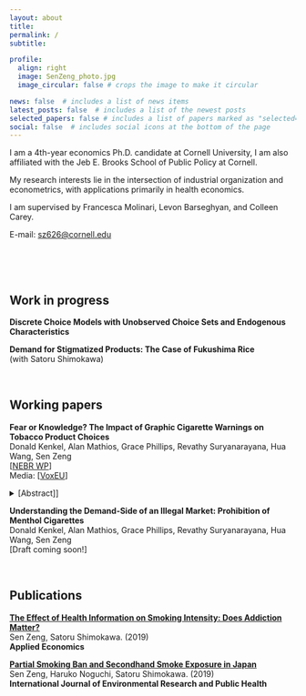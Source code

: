 ```yaml
---
layout: about
title: 
permalink: /
subtitle: 

profile:
  align: right
  image: SenZeng_photo.jpg
  image_circular: false # crops the image to make it circular

news: false  # includes a list of news items
latest_posts: false  # includes a list of the newest posts
selected_papers: false # includes a list of papers marked as "selected={true}"
social: false  # includes social icons at the bottom of the page
---
```


<!-- bundle exec jekyll serve
bin/deploy --user
git push -->


I am a 4th-year economics Ph.D. candidate at Cornell University, I am also affiliated with the Jeb E. Brooks School of Public Policy at Cornell.

My research interests lie in the intersection of industrial organization and econometrics, with applications primarily in health economics.

I am supervised by Francesca Molinari, Levon Barseghyan, and Colleen Carey.

E-mail: [sz626@cornell.edu](sz626@cornell.edu)  

<!-- ### [CV](https://raw.githack.com/sen-zeng/sen-zeng.github.io/master/assets/pdf/CV_SenZeng.pdf) -->

<br><br><br>

## Work in progress

**Discrete Choice Models with Unobserved Choice Sets and Endogenous Characteristics**  

**Demand for Stigmatized Products: The Case of Fukushima Rice**  
(with Satoru Shimokawa)

<br>

## Working papers

**Fear or Knowledge? The Impact of Graphic Cigarette Warnings on Tobacco Product Choices** \
Donald Kenkel, Alan Mathios, Grace Phillips, Revathy Suryanarayana, Hua Wang, Sen Zeng \
[[NEBR WP](https://www.nber.org/papers/w31534)]\
Media: [[VoxEU](https://cepr.org/voxeu/columns/fear-or-knowledge-impact-graphic-cigarette-warnings-tobacco-product-choices#:~:text=Compared%20to%20those%20who%20were,harmful%20e%2Dcigarettes%20or%20quitting.)]
<details>
<summary>[Abstract]]</summary>
<br>
Requiring graphic warning labels (GWLs) on cigarette packaging has become a highly contentious unresolved legal battle. The constitutionality depends, in part, on the likely impact of GWLs on smoking decisions, and whether they generate knowledge as opposed to emotional reactions against smoking. Using an online discrete choice stated preference experiment we compare tobacco choices (cigarettes, e-cigarettes, quitting) for those presented with a GWL versus the currently existing label. We find the fraction of individuals choosing cigarettes to be lower and quitting higher for the GWL group. Our findings reveal that the differences between groups were primarily driven by the evocation of fear and disgust rather than an improvement in health knowledge related to the GWL. The discrete choice experiment also provides new evidence on how cigarette prices, e-cigarette prices, and policy-manipulable e-cigarette attributes such as e-cigarette warning labels, and flavor availability influence tobacco product choices.
</details>

**Understanding the Demand-Side of an Illegal Market: Prohibition of Menthol Cigarettes** \
Donald Kenkel, Alan Mathios, Grace Phillips, Revathy Suryanarayana, Hua Wang, Sen Zeng\
[Draft coming soon!]

<br>

## Publications

**[The Effect of Health Information on Smoking Intensity: Does Addiction Matter?](https://doi.org/10.1080/00036846.2019.1691141)** \
Sen Zeng, Satoru Shimokawa. (2019) \
**Applied Economics**


**[Partial Smoking Ban and Secondhand Smoke Exposure in Japan](https://doi.org/10.3390/ijerph16152804)** \
Sen Zeng, Haruko Noguchi, Satoru Shimokawa. (2019) \
**International Journal of Environmental Research and Public Health**


